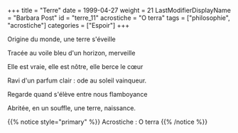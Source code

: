 +++
title = "Terre"
date = 1999-04-27
weight = 21
LastModifierDisplayName = "Barbara Post"
id = "terre_11"
acrostiche = "O terra"
tags = ["philosophie", "acrostiche"]
categories = ["Espoir"]
+++

Origine du monde, une terre s'éveille

Tracée au voile bleu d'un horizon, merveille

Elle est vraie, elle est nôtre, elle berce le cœur

Ravi d'un parfum clair : ode au soleil vainqueur.

Regarde quand s'élève entre nous flamboyance

Abritée, en un souffle, une terre, naissance.

{{% notice style="primary" %}}
Acrostiche : O terra
{{% /notice %}}
